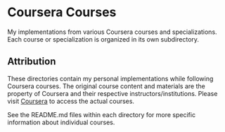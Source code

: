 # Coursera Courses

My implementations from various Coursera courses and specializations. Each course or specialization is organized in its own subdirectory.

## Attribution

These directories contain my personal implementations while following Coursera courses. The original course content and materials are the property of Coursera and their respective instructors/institutions. Please visit [Coursera](https://coursera.org) to access the actual courses.

See the README.md files within each directory for more specific information about individual courses.

